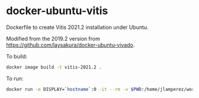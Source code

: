 # docker-ubuntu-vitis
Dockerfile to create Vitis 2021.2 installation under Ubuntu.

Modified from the 2019.2 version from <https://github.com/laysakura/docker-ubuntu-vivado>.

To build:

```bash
docker image build -t vitis-2021.2 .
```

To run:
```bash
docker run -e DISPLAY=`hostname`:0 -it --rm -v $PWD:/home/jlamperez/work -w /home/jlamperez vitis-2021.2
```

